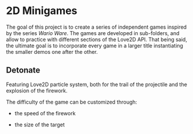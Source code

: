 # 2D Minigames

The goal of this project is to create a series of independent games inspired by the series <i>Wario Ware</i>. The games are developed in sub-folders, and allow to practice with different sections of the Love2D API. That being said, the ultimate goal is to incorporate every game in a larger title instantiating the smaller demos one after the other.

## Detonate

Featuring Love2D particle system, both for the trail of the projectile and the explosion of the firework.

The difficulty of the game can be customized through:

- the speed of the firework

- the size of the target
